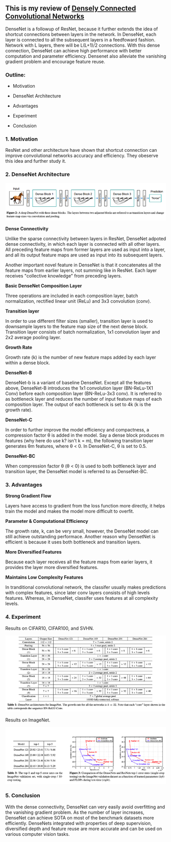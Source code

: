 ## This is my review of [Densely Connected Convolutional Networks](https://arxiv.org/pdf/1608.06993v5.pdf)

DenseNet is a followup of ResNet, because it further extends the idea of shortcut connections between layers in the network. In DenseNet, each layer is connected to all the subsequent layers in a feedfoward fashion. Network with L layers, there will be L(L+1)/2 connections. With this dense connection, DenseNet can achieve high performance with better computation and parameter efficiency. Densenet also alleviate the vanishing gradient problem and encourage feature reuse. 

### Outline: 

* Motivation

* DenseNet Architecture

* Advantages 

* Experiment

* Conclusion

### 1. Motivation 

ResNet and other architecture have shown that shortcut connection can improve convolutional networks accuracy and efficiency. They obeserve this idea and further study it.  

### 2. DenseNet Architecture

![dense block](/images/densenet.png) 

**Dense Connectivity**

Unlike the sparse connectivity between layers in ResNet, DenseNet adpoted dense connectivity, in which each layer is connected with all other layers. All preceding feature maps from former layers are used as input into a layer, and all its output feature maps are used as input into its subsequent layers. 

Another important novel feature in DenseNet is that it concatenates all the feature maps from earlier layers, not summing like in ResNet. Each layer receives "collective knowledge" from preceding layers.  

**Basic DenseNet Composition Layer**

Three operations are included in each composition layer, batch normalization, rectified linear unit (ReLu) and 3x3 convolution (conv). 

**Transition layer**

In order to use different filter sizes (smaller), transition layer is used to downsample layers to the feature map size of the next dense block. Transition layer consists of batch normalization, 1x1 convolution layer and 2x2 average pooling layer.   

**Growth Rate** 

Growth rate (k) is the number of new feature maps added by each layer within a dense block. 

**DenseNet-B**  

DenseNet-b is a variant of baseline DenseNet. Except all the features above, DenseNet-B introduces the 1x1 convolution layer (BN-ReLu-1X1 Conv) before each composition layer (BN-ReLu-3x3 conv). It is referred to as bottleneck layer and reduces the number of input feature maps of each composition layer. The output of each bottleneck is set to 4k (k is the growth rate). 

**DenseNet-C** 

In order to further improve the model efficiency and compactness, a compression factor θ is added in the model. Say a dense block produces m features (why here do use k? isn't k = m), the following transition layer generates θm features, where  θ < 0. In DenseNet-C,  θ is set to 0.5. 

**DenseNet-BC**  

When compression factor  θ (θ <  0) is used to both bottleneck layer and transition layer, the DenseNet model is referred to as DenseNet-BC. 

### 3. Advantages 

**Strong Gradient Flow**

Layers have access to gradient from the loss function more directly, it helps train the model and makes the model more difficult to overfit. 

**Parameter & Computational Efficiency**

The growth rate, k, can be very small, however, the DenseNet model can still achieve outstanding performace. Another reason why DensetNet is efficient is because it uses both bottleneck and transition layers. 

**More Diversified Features**

Because each layer receives all the feature maps from earier layers, it provides the layer more diversified features.

**Maintains Low Complexity Features**

In tranditional convolutional network, the classifer usually makes predictions with complex features, since later conv layers consists of high levels features. Whereas, in DenseNet, classifer uses features at all complexity levels.  

### 4. Experiment

Results on CIFAR10, CIFAR100, and SVHN. 

![densenet result](/images/densenet_result1.png) 

Results on ImageNet. 

![densenet result](/images/densenet_result2.png)

### 5. Conclusion 

With the dense connectivity, DenseNet can very easily avoid overfitting and the vanishing gradient problem. As the number of layer increases, DenseNet can achieve SOTA on most of the benchmark datasets more efficiently. DenseNets integrated with properties of deep supervision, diversified depth and feature reuse  are more accurate and can be used on various computer vision tasks.   


